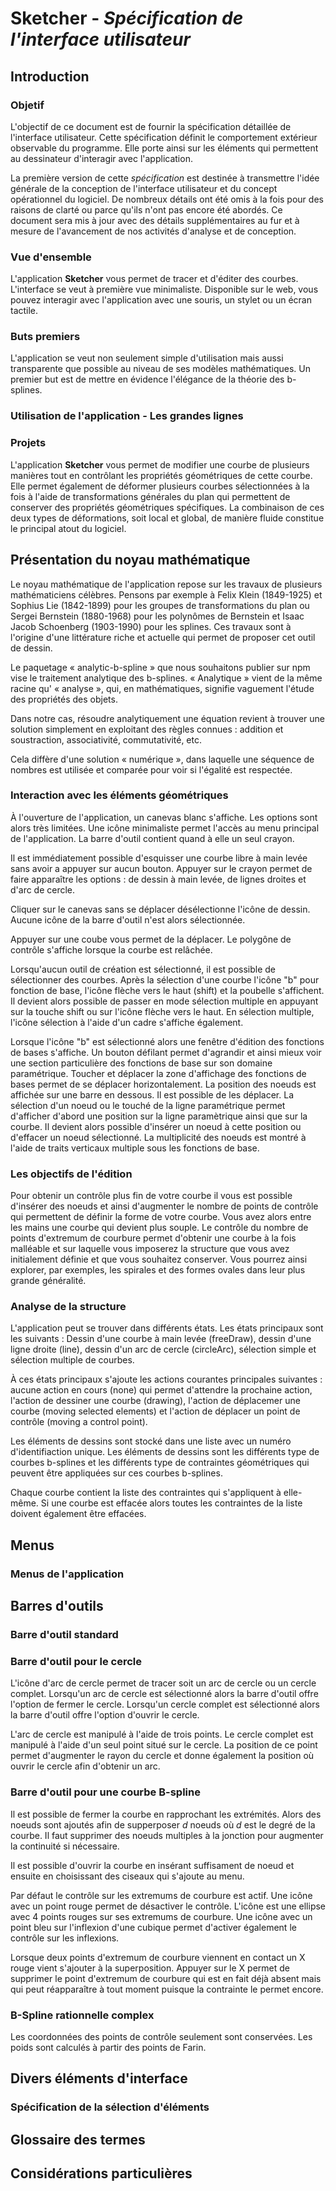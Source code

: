 # Sketcher - *Spécification de l'interface utilisateur*

## Introduction

### Objetif

 L'objectif de ce document est de fournir la spécification détaillée de l'interface utilisateur. Cette spécification définit le comportement extérieur observable du programme.  Elle porte ainsi sur les éléments qui permettent au dessinateur d'interagir avec l'application.

La première version de cette *spécification* est destinée à transmettre l'idée générale de la conception de l'interface utilisateur et du concept opérationnel du logiciel. De nombreux détails ont été omis à la fois pour des raisons de clarté ou parce qu'ils n'ont pas encore été abordés. Ce document sera mis à jour avec des détails supplémentaires au fur et à mesure de l'avancement de nos activités d'analyse et de conception. 

### Vue d'ensemble

L'application **Sketcher** vous permet de tracer et d'éditer des courbes. L'interface se veut à première vue minimaliste. Disponible sur le web, vous pouvez interagir avec l'application avec une souris, un stylet ou un écran tactile.

### Buts premiers

L'application se veut non seulement simple d'utilisation mais aussi transparente que possible au niveau de ses modèles mathématiques. Un premier but est de mettre en évidence l'élégance de la théorie des b-splines. 

### Utilisation de l'application - Les grandes lignes

### Projets

L'application **Sketcher** vous permet de modifier une courbe de plusieurs manières tout en contrôlant les propriétés géométriques de cette courbe. Elle permet également de déformer plusieurs courbes sélectionnées à la fois à l'aide de transformations générales du plan qui permettent de conserver des propriétés géométriques spécifiques. La combinaison de ces deux types de déformations, soit local et global, de manière fluide constitue le principal atout du logiciel. 

## Présentation du noyau mathématique

Le noyau mathématique de l'application repose sur les travaux de plusieurs mathématiciens célèbres. Pensons par exemple à Felix Klein (1849-1925) et Sophius Lie (1842-1899) pour les groupes de transformations du plan ou Sergei Bernstein (1880-1968) pour les polynômes de Bernstein et Isaac Jacob Schoenberg (1903-1990) pour les splines. Ces travaux sont à l'origine d'une littérature riche et actuelle qui permet de proposer cet outil de dessin.


Le paquetage « analytic-b-spline » que nous souhaitons publier sur npm  vise le traitement analytique des b-splines. « Analytique » vient de la même racine qu' « analyse », qui, en mathématiques, signifie vaguement l'étude des propriétés des objets.

Dans notre cas, résoudre analytiquement une équation revient à trouver une solution simplement en exploitant des règles connues : addition et soustraction, associativité, commutativité, etc.

Cela diffère d'une solution « numérique », dans laquelle une séquence de nombres est utilisée et comparée pour voir si l'égalité est respectée. 



### Interaction avec les éléments géométriques

À l'ouverture de l'application, un canevas blanc s'affiche. Les options sont alors très limitées. Une icône minimaliste permet l'accès au menu principal de l'application. La barre d'outil contient quand à elle un seul crayon. 

Il est immédiatement possible d'esquisser une courbe libre à main levée sans avoir a appuyer sur aucun bouton. Appuyer sur le crayon permet de faire apparaître les options : de dessin à main levée, de lignes droites et d'arc de cercle.

Cliquer sur le canevas sans se déplacer désélectionne l'icône de dessin. Aucune icône de la barre d'outil n'est alors sélectionnée.  

Appuyer sur une coube vous permet de la déplacer. Le polygône de contrôle s'affiche lorsque la courbe est relâchée. 

Lorsqu'aucun outil de création est sélectionné, il est possible de sélectionner des courbes. Après la sélection d'une courbe l'icône "b" pour fonction de base, l'icône  flèche vers le haut (shift) et la poubelle s'affichent. Il devient alors possible de passer en mode sélection multiple en appuyant sur la touche shift ou sur l'icône flèche vers le haut. En sélection multiple, l'icône sélection à l'aide d'un cadre s'affiche également.

Lorsque l'icône "b" est sélectionné alors une fenêtre d'édition des fonctions de bases s'affiche.  Un bouton défilant permet d'agrandir et ainsi mieux voir une section particulière des fonctions de base sur son domaine paramétrique. Toucher et déplacer la zone d'affichage des fonctions de bases permet de se déplacer horizontalement. La position des noeuds est affichée sur une barre en dessous. Il est possible de les déplacer. La sélection d'un noeud ou le touché de la ligne paramétrique permet d'afficher d'abord une position sur la ligne paramètrique ainsi que sur la courbe. Il devient alors possible d'insérer un noeud à cette position ou d'effacer un noeud sélectionné. La multiplicité des noeuds est montré à l'aide de traits verticaux multiple sous les fonctions de base.

 

### Les objectifs de l'édition

Pour obtenir un contrôle plus fin de votre courbe il vous est possible d'insérer des noeuds et ainsi d'augmenter le nombre de points de contrôle qui permettent de définir la forme de votre courbe. Vous avez alors entre les mains une courbe qui devient plus souple. Le contrôle du nombre de points d'extremum de courbure permet d'obtenir une courbe à la fois malléable et sur laquelle vous imposerez la structure que vous avez initialement définie et que vous souhaitez conserver. Vous pourrez ainsi explorer, par exemples, les spirales et des formes ovales dans leur plus grande généralité.

### Analyse de la structure

L'application peut se trouver dans différents états. Les états principaux sont les suivants : Dessin d'une courbe à main levée (freeDraw), dessin d'une ligne droite (line), dessin d'un arc de cercle (circleArc), sélection simple et sélection multiple de courbes.

À ces états principaux s'ajoute les actions courantes principales suivantes : aucune action en cours (none) qui permet d'attendre la prochaine action, l'action de dessiner une courbe (drawing), l'action de déplacemer une courbe (moving selected elements) et l'action de déplacer un point de contrôle (moving a control point).

Les éléments de dessins sont stocké dans une liste avec un numéro d'identifiaction unique. Les éléments de dessins sont les différents type de courbes b-splines et les différents type de contraintes géométriques qui peuvent être appliquées sur ces courbes b-splines.

Chaque courbe contient la liste des contraintes qui s'appliquent à elle-même. Si une courbe est effacée alors toutes les contraintes de la liste doivent également être effacées.

## Menus

### Menus de l'application

## Barres d'outils

### Barre d'outil standard

### Barre d'outil pour le cercle

L'icône d'arc de cercle permet de tracer soit un arc de cercle ou un cercle complet. Lorsqu'un arc de cercle est sélectionné alors la barre d'outil offre l'option de fermer le cercle. Lorsqu'un cercle complet est sélectionné alors la barre d'outil offre l'option d'ouvrir le cercle. 

L'arc de cercle est manipulé à l'aide de trois points. Le cercle complet est manipulé à l'aide d'un seul point situé sur le cercle. La position de ce point permet d'augmenter le rayon du cercle et donne également la position où ouvrir le cercle afin d'obtenir un arc.

### Barre d'outil pour une courbe B-spline

Il est possible de fermer la courbe en rapprochant les extrémités. Alors des noeuds sont ajoutés afin de supperposer $d$ noeuds où $d$ est le degré de la courbe. Il faut supprimer des noeuds multiples à la jonction pour augmenter la continuité si nécessaire.

Il est possible d'ouvrir la courbe en insérant suffisament de noeud et ensuite en choisissant des ciseaux qui s'ajoute au menu.

Par défaut le contrôle sur les extremums de courbure est actif. Une icône avec un point rouge permet de désactiver le contrôle. L'icône est une ellipse avec 4 points rouges sur ses extremums de courbure. Une icône avec un point bleu sur l'inflexion d'une cubique permet d'activer également le contrôle sur les inflexions.

Lorsque deux points d'extremum de courbure viennent en contact un X rouge vient s'ajouter à la superposition. Appuyer sur le X permet de supprimer le point d'extremum de courbure qui est en fait déjà absent mais qui peut réapparaître à tout moment puisque la contrainte le permet encore.


### B-Spline rationnelle complex

Les coordonnées des points de contrôle seulement sont conservées. Les poids sont calculés à partir des points de Farin. 

## Divers éléments d'interface

### Spécification de la sélection d'éléments

## Glossaire des termes

## Considérations particulières



